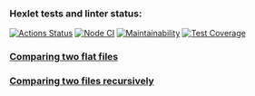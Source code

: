 ### Hexlet tests and linter status:
[![Actions Status](https://github.com/ScreamStarIT/frontend-project-lvl2/workflows/hexlet-check/badge.svg)](https://github.com/ScreamStarIT/frontend-project-lvl2/actions)
[![Node CI](https://github.com/ScreamStarIT/frontend-project-lvl2/actions/workflows/nodejs.yml/badge.svg)](https://github.com/ScreamStarIT/frontend-project-lvl2/actions/workflows/nodejs.yml)
[![Maintainability](https://api.codeclimate.com/v1/badges/a36372ef7e7777842ded/maintainability)](https://codeclimate.com/github/ScreamStarIT/frontend-project-lvl2/maintainability)
[![Test Coverage](https://api.codeclimate.com/v1/badges/a36372ef7e7777842ded/test_coverage)](https://codeclimate.com/github/ScreamStarIT/frontend-project-lvl2/test_coverage)
### [Comparing two flat files](https://asciinema.org/a/PSfHNin8N4SaRfgRDmOFNB3CL)
### [Comparing two files recursively](https://asciinema.org/a/BaAhXvWml6kp9fiGYN5qwmDSI)
